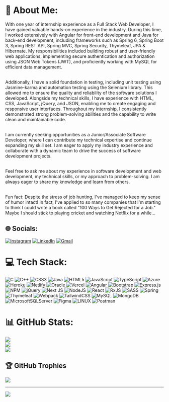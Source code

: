 # 💫 About Me:
With one year of internship experience as a Full Stack Web Developer, I have gained valuable hands-on experience in the industry. During this time, I worked extensively with Angular for front-end development and Java for back-end development, including frameworks such as Spring 6, Spring Boot 3, Spring REST API, Spring MVC, Spring Security, Thymeleaf, JPA & Hibernate. My responsibilities included building robust and user-friendly web applications, implementing secure authentication and authorization using JSON Web Tokens (JWT), and proficiently working with MySQL for efficient data management.<br><br>

Additionally, I have a solid foundation in testing, including unit testing using Jasmine-karma and automation testing using the Selenium library. This allowed me to ensure the quality and reliability of the software solutions I developed. Alongside my technical skills, I have experience with HTML, CSS, JavaScript, jQuery, and JSON, enabling me to create engaging and responsive user interfaces. Throughout my internship, I consistently demonstrated strong problem-solving abilities and the capability to write clean and maintainable code.<br><br>

I am currently seeking opportunities as a Junior/Associate Software Developer, where I can contribute my technical expertise and continue expanding my skill set. I am eager to apply my industry experience and collaborate with a dynamic team to drive the success of software development projects.<br><br>

Feel free to ask me about my experience in software development and web development, my technical skills, or my approach to problem-solving. I am always eager to share my knowledge and learn from others.<br><br>

Fun fact: Despite the stress of job hunting, I've managed to keep my sense of humor intact! In fact, I've applied to so many companies that I'm starting to think I could write a book called "100 Ways to Get Rejected for a Job." Maybe I should stick to playing cricket and watching Netflix for a while...


## 🌐 Socials:
[![Instagram](https://img.shields.io/badge/Instagram-%23E4405F.svg?logo=Instagram&logoColor=white)](https://instagram.com/aum_soni/?hl=en) [![LinkedIn](https://img.shields.io/badge/LinkedIn-%230077B5.svg?logo=linkedin&logoColor=white)](https://linkedin.com/in/aum-soni/) [![Gmail](https://img.shields.io/badge/-Gmail-red?style=flat-square&logo=gmail&logoColor=white&link)](https://mail.google.com/mail/u/0/?tab=rm&ogbl#inbox?compose=CllgCHrfTPRTqHnLFqpBRbvLsJXbwqmbPdxLGRpFHBNBKXvcFJJdsKtMXLZnFCZmdfPLddNnSBV)


# 💻 Tech Stack:
![C](https://img.shields.io/badge/c-%2300599C.svg?style=for-the-badge&logo=c&logoColor=white) ![C++](https://img.shields.io/badge/c++-%2300599C.svg?style=for-the-badge&logo=c%2B%2B&logoColor=white) ![CSS3](https://img.shields.io/badge/css3-%231572B6.svg?style=for-the-badge&logo=css3&logoColor=white) ![Java](https://img.shields.io/badge/java-%23ED8B00.svg?style=for-the-badge&logo=java&logoColor=white) ![HTML5](https://img.shields.io/badge/html5-%23E34F26.svg?style=for-the-badge&logo=html5&logoColor=white) ![JavaScript](https://img.shields.io/badge/javascript-%23323330.svg?style=for-the-badge&logo=javascript&logoColor=%23F7DF1E) ![TypeScript](https://img.shields.io/badge/typescript-%23007ACC.svg?style=for-the-badge&logo=typescript&logoColor=white) ![Azure](https://img.shields.io/badge/azure-%230072C6.svg?style=for-the-badge&logo=azure-devops&logoColor=white) ![Heroku](https://img.shields.io/badge/heroku-%23430098.svg?style=for-the-badge&logo=heroku&logoColor=white) ![Netlify](https://img.shields.io/badge/netlify-%23000000.svg?style=for-the-badge&logo=netlify&logoColor=#00C7B7) ![Oracle](https://img.shields.io/badge/Oracle-F80000?style=for-the-badge&logo=oracle&logoColor=white) ![Vercel](https://img.shields.io/badge/vercel-%23000000.svg?style=for-the-badge&logo=vercel&logoColor=white) ![Angular](https://img.shields.io/badge/angular-%23DD0031.svg?style=for-the-badge&logo=angular&logoColor=white) ![Bootstrap](https://img.shields.io/badge/bootstrap-%23563D7C.svg?style=for-the-badge&logo=bootstrap&logoColor=white) ![Express.js](https://img.shields.io/badge/express.js-%23404d59.svg?style=for-the-badge&logo=express&logoColor=%2361DAFB) ![NPM](https://img.shields.io/badge/NPM-%23000000.svg?style=for-the-badge&logo=npm&logoColor=white) ![jQuery](https://img.shields.io/badge/jquery-%230769AD.svg?style=for-the-badge&logo=jquery&logoColor=white) ![Next JS](https://img.shields.io/badge/Next-black?style=for-the-badge&logo=next.js&logoColor=white) ![NodeJS](https://img.shields.io/badge/node.js-6DA55F?style=for-the-badge&logo=node.js&logoColor=white) ![React](https://img.shields.io/badge/react-%2320232a.svg?style=for-the-badge&logo=react&logoColor=%2361DAFB) ![RxJS](https://img.shields.io/badge/rxjs-%23B7178C.svg?style=for-the-badge&logo=reactivex&logoColor=white) ![SASS](https://img.shields.io/badge/SASS-hotpink.svg?style=for-the-badge&logo=SASS&logoColor=white) ![Spring](https://img.shields.io/badge/spring-%236DB33F.svg?style=for-the-badge&logo=spring&logoColor=white) ![Thymeleaf](https://img.shields.io/badge/Thymeleaf-%23005C0F.svg?style=for-the-badge&logo=Thymeleaf&logoColor=white) ![Webpack](https://img.shields.io/badge/webpack-%238DD6F9.svg?style=for-the-badge&logo=webpack&logoColor=black) ![TailwindCSS](https://img.shields.io/badge/tailwindcss-%2338B2AC.svg?style=for-the-badge&logo=tailwind-css&logoColor=white) ![MySQL](https://img.shields.io/badge/mysql-%2300f.svg?style=for-the-badge&logo=mysql&logoColor=white) ![MongoDB](https://img.shields.io/badge/MongoDB-%234ea94b.svg?style=for-the-badge&logo=mongodb&logoColor=white) ![MicrosoftSQLServer](https://img.shields.io/badge/Microsoft%20SQL%20Sever-CC2927?style=for-the-badge&logo=microsoft%20sql%20server&logoColor=white) 	![Figma](https://img.shields.io/badge/figma-%23F24E1E.svg?style=for-the-badge&logo=figma&logoColor=white) ![LINUX](https://img.shields.io/badge/Linux-FCC624?style=for-the-badge&logo=linux&logoColor=black) ![Postman](https://img.shields.io/badge/Postman-FF6C37?style=for-the-badge&logo=postman&logoColor=white)
# 📊 GitHub Stats:
![](https://github-readme-stats.vercel.app/api?username=aumsoni2002&theme=dark&hide_border=false&include_all_commits=false&count_private=false)<br/>
![](https://github-readme-streak-stats.herokuapp.com/?user=aumsoni2002&theme=dark&hide_border=false)<br/>
![](https://github-readme-stats.vercel.app/api/top-langs/?username=aumsoni2002&theme=dark&hide_border=false&include_all_commits=false&count_private=false&layout=compact)

## 🏆 GitHub Trophies
![](https://github-profile-trophy.vercel.app/?username=aumsoni2002&theme=radical&no-frame=false&no-bg=true&margin-w=4)

---
[![](https://visitcount.itsvg.in/api?id=aumsoni2002&icon=0&color=0)](https://visitcount.itsvg.in)

<!-- Proudly created with GPRM ( https://gprm.itsvg.in ) -->
